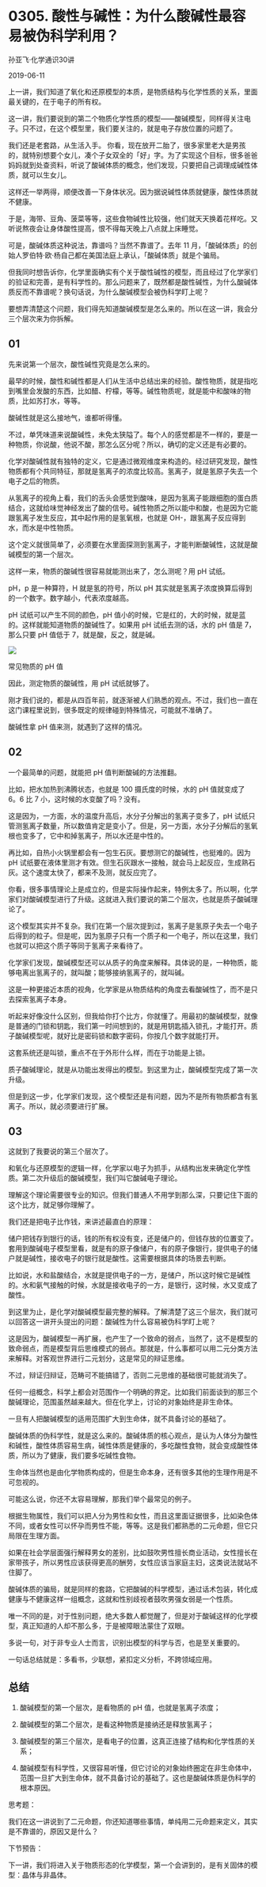 # 0305. 酸性与碱性：为什么酸碱性最容易被伪科学利用？

孙亚飞·化学通识30讲

2019-06-11

上一讲，我们知道了氧化和还原模型的本质，是物质结构与化学性质的关系，里面最关键的，在于电子的所有权。

这一讲，我们要说到的第二个物质化学性质的模型——酸碱模型，同样得关注电子。只不过，在这个模型里，我们要关注的，就是电子存放位置的问题了。

我们还是老套路，从生活入手。
你看，现在放开二胎了，很多家里老大是男孩的，就特别想要个女儿，凑个子女双全的「好」字。为了实现这个目标，很多爸爸妈妈就到处查资料，听说了酸碱体质的概念，他们发现，只要把自己调理成碱性体质，就可以生女儿。

这样还一举两得，顺便改善一下身体状况。因为据说碱性体质就健康，酸性体质就不健康。

于是，海带、豆角、菠菜等等，这些食物碱性比较强，他们就天天换着花样吃。又听说熬夜会让身体酸性提高，恨不得每天晚上八点就上床睡觉。

可是，酸碱体质这种说法，靠谱吗？当然不靠谱了。去年 11 月，「酸碱体质」的创始人罗伯特·欧·杨自己都在美国法庭上承认，「酸碱体质」就是个骗局。

但我同时想告诉你，化学里面确实有个关于酸性碱性的模型，而且经过了化学家们的验证和完善，是有科学性的。那么问题来了，既然都是酸性碱性，为什么酸碱体质反而不靠谱呢？换句话说，为什么酸碱模型会被伪科学盯上呢？

要想弄清楚这个问题，我们得先知道酸碱模型是怎么来的。所以在这一讲，我会分三个层次来为你拆解。

## 01

先来说第一个层次，酸性碱性究竟是怎么来的。

最早的时候，酸性和碱性都是人们从生活中总结出来的经验。酸性物质，就是指吃到嘴里会发酸的东西，比如醋、柠檬，等等。碱性物质呢，就是能中和酸味的物质，比如苏打水，等等。

酸碱性就是这么接地气，谁都听得懂。

不过，单凭味道来说酸碱性，未免太狭隘了。每个人的感觉都是不一样的，要是一种物质，你说酸，他说不酸，那怎么区分呢？所以，确切的定义还是有必要的。

化学对酸碱性就有独特的定义，它是通过微观维度来构造的。经过研究发现，酸性物质都有个共同特征，那就是氢离子的浓度比较高。氢离子，就是氢原子失去一个电子之后的物质。

从氢离子的视角上看，我们的舌头会感觉到酸味，是因为氢离子能跟细胞的蛋白质结合，这就给味觉神经发出了酸的信号。碱性物质之所以能中和酸，也是因为它能跟氢离子发生反应，其中起作用的是氢氧根，也就是 OH-，跟氢离子反应得到水，而水是中性物质。

这个定义就很简单了，必须要在水里面探测到氢离子，才能判断酸碱性，这就是酸碱模型的第一个层次。

这样一来，物质的酸碱性很容易就能测出来了，怎么测呢？用 pH 试纸。

pH，p 是一种算符，H 就是氢的符号，所以 pH 其实就是氢离子浓度换算后得到的一个数字。数字越小，代表浓度越高。

pH 试纸可以产生不同的颜色，pH 值小的时候，它是红的，大的时候，就是蓝的。这样就能知道物质的酸碱性了。如果用 pH 试纸去测的话，水的 pH 值是 7，那么只要 pH 值低于 7，就是酸，反之，就是碱。

![](./res/2019081.jpg)

常见物质的 pH 值

因此，测定物质的酸碱性，用 pH 试纸就够了。

刚才我们说的，都是从四百年前，就逐渐被人们熟悉的观点。不过，我们也一直在这门课程里说到，很多既定的规律碰到特殊情况，可能就不准确了。

酸碱性拿 pH 值来测，就遇到了这样的情况。

## 02

一个最简单的问题，就能把 pH 值判断酸碱的方法推翻。

比如，把水加热到沸腾状态，也就是 100 摄氏度的时候，水的 pH 值就变成了 6。6 比 7 小，这时候的水变酸了吗？没有。

这是因为，一方面，水的温度升高后，水分子分解出的氢离子变多了，pH 试纸只管测氢离子数量，所以数值肯定是变小了。但是，另一方面，水分子分解后的氢氧根也变多了，它中和掉氢离子，所以水还是中性的。

再比如，自热小火锅里都会有一包生石灰。要想测它的酸碱性，也挺难的。因为 pH 试纸要在液体里测才有效。但生石灰跟水一接触，就会马上起反应，生成熟石灰。这个速度太快了，都来不及测，就反应完了。

你看，很多事情理论上是成立的，但是实际操作起来，特例太多了。所以啊，化学家们对酸碱模型进行了升级。这就进入我们要说的第二个层次，也就是质子酸碱理论了。

这个模型其实并不复杂。我们在第一个层次提到过，氢离子是氢原子失去一个电子后得到的粒子。但是呢，因为氢原子只有一个质子和一个电子，所以在这里，我们也就可以把这个质子等同于氢离子来看待了。

化学家们发现，酸碱模型还可以从质子的角度来解释。具体说的是，一种物质，能够电离出氢离子的，就叫酸；能够接纳氢离子的，就叫碱。

这是一种更接近本质的视角，化学家是从物质结构的角度去看酸碱性了，而不是只去探索氢离子本身。

听起来好像没什么区别，但我给你打个比方，你就懂了。用最初的酸碱模型，就像是普通的门锁和钥匙，我们第一时间想到的，就是用钥匙插入锁孔，才能打开。质子酸碱模型呢，就好比是密码锁和数字密码，你按几个数字就能打开。

这套系统还是叫锁，重点不在于外形什么样，而在于功能是上锁。

质子酸碱理论，就是从功能出发得出的模型。到这里为止，酸碱模型完成了第一次升级。

但是到这一步，化学家们发现，这个模型还是有问题，因为不是所有物质都含有氢离子。所以，就必须要进行扩展。

## 03

这就到了我要说的第三个层次了。

和氧化与还原模型的逻辑一样，化学家以电子为抓手，从结构出发来确定化学性质。第二次升级后的酸碱模型，我们叫它酸碱电子理论。

理解这个理论需要很专业的知识。但我们普通人不用学到那么深，只要记住下面的这个比方，就足够你理解了。

我们还是把电子比作钱，来讲述最直白的原理：

储户把钱存到银行的话，钱的所有权没有变，还是储户的，但钱存放的位置变了。套用到酸碱电子模型里看，就是有的原子像储户，有的原子像银行，提供电子的储户就是碱性，接收电子的银行就是酸性。这需要根据具体的场景去判断。

比如说，水和盐酸结合，水就是提供电子的一方，是储户，所以这时候它是碱性的。水和氨气接触的时候，水就是接收电子的一方，是银行，这时候，水又变成了酸性。

到这里为止，是化学对酸碱模型最完整的解释。了解清楚了这三个层次，我们就可以回答这一讲开头提出的问题：酸碱性为什么容易被伪科学盯上呢？

这是因为，酸碱模型一再扩展，也产生了一个致命的弱点，当然了，这不是模型的致命弱点，而是模型背后思维模式的弱点。那就是，什么事都可以用二元分类方法来解释。对客观世界进行二元划分，这是常见的辩证思维。

不过，辩证归辩证，范畴可不能搞错了，否则二元思维的基础很可能就消失了。

任何一组概念，科学上都会对范围作一个明确的界定。比如我们前面谈到的那三个酸碱理论，范围虽然越来越大。但在化学上，讨论的对象始终是非生命体。

一旦有人把酸碱模型的适用范围扩大到生命体，就不具备讨论的基础了。

酸碱体质的伪科学性，就是这么来的。酸碱体质的核心观点，是认为人体分为酸性和碱性，酸性体质容易生病，碱性体质是健康的，多吃酸性食物，就会变成酸性体质，所以为了健康，我们要多吃碱性食物。

生命体当然也是由化学物质构成的，但是生命本身，还有很多其他的生理作用是不可忽视的。

可能这么说，你还不太容易理解，那我们举个最常见的例子。

根据生物属性，我们可以把人分为男性和女性，而且这里面证据很多，比如染色体不同，或者女性可以怀孕而男性不能，等等。这是我们都熟悉的二元命题，但它只局限在生理方面。

如果在社会学层面强行解释男女的差别，比如鼓吹男性擅长商业活动，女性擅长在家带孩子，所以男性应该获得更高的酬劳，女性应该当家庭主妇，这类说法就站不住脚了。

酸碱体质的骗局，就是同样的套路，它把酸碱的科学模型，通过话术包装，转化成健康与不健康这样一组概念，这就和性别歧视者鼓吹男强女弱是一个性质。

唯一不同的是，对于性别问题，绝大多数人都觉醒了，但是对于酸碱这样的化学模型，真正知道的人却不那么多，于是被障眼法蒙住了双眼。

多说一句，对于非专业人士而言，识别出模型的科学与否，也是至关重要的。

一句话总结就是：多看书，少联想，紧扣定义分析，不跨领域应用。

## 总结

1. 酸碱模型的第一个层次，是看物质的 pH 值，也就是氢离子浓度；

2. 酸碱模型的第二个层次，是看这种物质是接纳还是释放氢离子；

3. 酸碱模型的第三个层次，是看电子的位置，这真正连接了结构和化学性质的关系；

4. 酸碱模型有科学性，又很容易听懂，但它讨论的对象始终圈定在非生命体中，范围一旦扩大到生命体，就不具备讨论的基础了。这也是酸碱体质是伪科学的根本原因。

思考题：

我们在这一讲说到了二元命题，你还知道哪些事情，单纯用二元命题来定义，其实是不靠谱的，原因又是什么？

下节预告：

下一讲，我们将进入关于物质形态的化学模型，第一个会讲到的，是有关固体的模型：晶体与非晶体。

